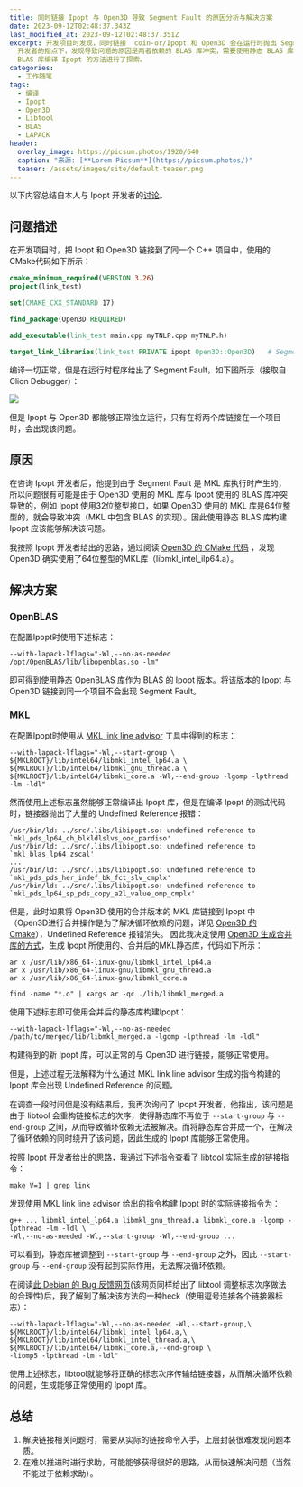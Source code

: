 ```yaml
---
title: 同时链接 Ipopt 与 Open3D 导致 Segment Fault 的原因分析与解决方案
date: 2023-09-12T02:48:37.343Z
last_modified_at: 2023-09-12T02:48:37.351Z
excerpt: 开发项目时发现，同时链接  coin-or/Ipopt 和 Open3D 会在运行时抛出 Segment Fault，在 Ipopt
  开发者的指点下，发现导致问题的原因是两者依赖的 BLAS 库冲突，需要使用静态 BLAS 库编译 Ipopt。本文对导致该问题的原因进行了记录，并对使用静态
  BLAS 库编译 Ipopt 的方法进行了探索。
categories:
  - 工作随笔
tags:
  - 编译
  - Ipopt
  - Open3D
  - Libtool
  - BLAS
  - LAPACK
header:
  overlay_image: https://picsum.photos/1920/640
  caption: "来源: [**Lorem Picsum**](https://picsum.photos/)"
  teaser: /assets/images/site/default-teaser.png
---
```

以下内容总结自本人与 Ipopt 开发者的[讨论](https://github.com/coin-or/Ipopt/discussions/694)。

## 问题描述

在开发项目时，把 Ipopt 和 Open3D 链接到了同一个 C++ 项目中，使用的CMake代码如下所示：
```cmake
cmake_minimum_required(VERSION 3.26)
project(link_test)

set(CMAKE_CXX_STANDARD 17)

find_package(Open3D REQUIRED)

add_executable(link_test main.cpp myTNLP.cpp myTNLP.h)

target_link_libraries(link_test PRIVATE ipopt Open3D::Open3D)   # Segment fault occurs
```
编译一切正常，但是在运行时程序给出了 Segment Fault，如下图所示（接取自Clion Debugger）：

![](/UltBlog/assets/images/uploads/266275784-34080407-9912-4982-9871-0200f7901196.png)

但是 Ipopt 与 Open3D 都能够正常独立运行，只有在将两个库链接在一个项目时，会出现该问题。

## 原因
在咨询 Ipopt 开发者后，他提到由于 Segment Fault 是 MKL 库执行时产生的，所以问题很有可能是由于 Open3D 使用的 MKL 库与 Ipopt 使用的 BLAS 库冲突导致的，例如 Ipopt 使用32位整型接口，如果 Open3D 使用的 MKL 库是64位整型的，就会导致冲突（MKL 中包含 BLAS 的实现）。因此使用静态 BLAS 库构建 Ipopt 应该能够解决该问题。

我按照 Ipopt 开发者给出的思路，通过阅读 [Open3D 的 CMake 代码](https://github.com/isl-org/Open3D/blob/master/3rdparty/mkl/mkl.cmake#L155) ，发现 Open3D 确实使用了64位整型的MKL库（libmkl_intel_ilp64.a）。

## 解决方案
### OpenBLAS
在配置Ipopt时使用下述标志：
```shell
--with-lapack-lflags="-Wl,--no-as-needed /opt/OpenBLAS/lib/libopenblas.so -lm"
```
即可得到使用静态 OpenBLAS 库作为 BLAS 的 Ipopt 版本。将该版本的 Ipopt 与 Open3D 链接到同一个项目不会出现 Segment Fault。
### MKL
在配置Ipopt时使用从 [MKL link line advisor](https://www.intel.com/content/www/us/en/developer/tools/oneapi/onemkl-link-line-advisor.html#gs.5jnf7s) 工具中得到的标志：
```shell
--with-lapack-lflags="-Wl,--start-group \
${MKLROOT}/lib/intel64/libmkl_intel_lp64.a \
${MKLROOT}/lib/intel64/libmkl_gnu_thread.a \
${MKLROOT}/lib/intel64/libmkl_core.a -Wl,--end-group -lgomp -lpthread -lm -ldl"
```
然而使用上述标志虽然能够正常编译出 Ipopt 库，但是在编译 Ipopt 的测试代码时，链接器抛出了大量的 Undefined Reference 报错：
```shell
/usr/bin/ld: ../src/.libs/libipopt.so: undefined reference to `mkl_pds_lp64_ch_blkldlslvs_ooc_pardiso'
/usr/bin/ld: ../src/.libs/libipopt.so: undefined reference to `mkl_blas_lp64_zscal'
...
/usr/bin/ld: ../src/.libs/libipopt.so: undefined reference to `mkl_pds_pds_her_indef_bk_fct_slv_cmplx'
/usr/bin/ld: ../src/.libs/libipopt.so: undefined reference to `mkl_pds_lp64_sp_pds_copy_a2l_value_omp_cmplx'
```
但是，此时如果将 Open3D 使用的合并版本的 MKL 库链接到 Ipopt 中（Open3D进行合并操作是为了解决循环依赖的问题，详见 [Open3D 的 Cmake](https://github.com/isl-org/Open3D/blob/master/3rdparty/mkl/mkl.cmake#L146)），Undefined Reference 报错消失。
因此我决定使用 [Open3D 生成合并库的方式](https://github.com/isl-org/Open3D/blob/master/3rdparty/mkl/mkl.cmake#L170)，生成 Ipopt 所使用的、合并后的MKL静态库，代码如下所示：
```shell
ar x /usr/lib/x86_64-linux-gnu/libmkl_intel_lp64.a
ar x /usr/lib/x86_64-linux-gnu/libmkl_gnu_thread.a
ar x /usr/lib/x86_64-linux-gnu/libmkl_core.a

find -name "*.o" | xargs ar -qc ./lib/libmkl_merged.a
```
使用下述标志即可使用合并后的静态库构建Ipopt：
```shell
--with-lapack-lflags="-Wl,--no-as-needed /path/to/merged/lib/libmkl_merged.a -lgomp -lpthread -lm -ldl"
```
构建得到的新 Ipopt 库，可以正常的与 Open3D 进行链接，能够正常使用。

但是，上述过程无法解释为什么通过 MKL link line advisor 生成的指令构建的 Ipopt 库会出现 Undefined Reference 的问题。

在调查一段时间但是没有结果后，我再次询问了 Ipopt 开发者，他指出，该问题是由于 libtool 会重构链接标志的次序，使得静态库不再位于 `--start-group` 与 `--end-group` 之间，从而导致循环依赖无法被解决。而将静态库合并成一个，在解决了循环依赖的同时绕开了该问题，因此生成的 Ipopt 库能够正常使用。

按照 Ipopt 开发者给出的思路，我通过下述指令查看了 libtool 实际生成的链接指令：
```shell
make V=1 | grep link
```
发现使用 MKL link line advisor 给出的指令构建 Ipopt 时的实际链接指令为：
```shell
g++ ... libmkl_intel_lp64.a libmkl_gnu_thread.a libmkl_core.a -lgomp -lpthread -lm -ldl \
-Wl,--no-as-needed -Wl,--start-group -Wl,--end-group ...
```
可以看到，静态库被调整到 `--start-group` 与 `--end-group` 之外，因此 `--start-group` 与 `--end-group` 没有起到实际作用，无法解决循环依赖。

在阅读[此 Debian 的 Bug 反馈网页](https://bugs.debian.org/cgi-bin/bugreport.cgi?bug=159760&repeatmerged=yes)(该网页同样给出了 libtool 调整标志次序做法的合理性)后，我了解到了解决该方法的一种heck（使用逗号连接各个链接器标志）：
```shell
--with-lapack-lflags="-Wl,--no-as-needed -Wl,--start-group,\
${MKLROOT}/lib/intel64/libmkl_intel_lp64.a,\
${MKLROOT}/lib/intel64/libmkl_intel_thread.a,\
${MKLROOT}/lib/intel64/libmkl_core.a,--end-group \
-liomp5 -lpthread -lm -ldl"
```
使用上述标志，libtool就能够将正确的标志次序传输给链接器，从而解决循环依赖的问题，生成能够正常使用的 Ipopt 库。

## 总结
1. 解决链接相关问题时，需要从实际的链接命令入手，上层封装很难发现问题本质。
1. 在难以推进时进行求助，可能能够获得很好的思路，从而快速解决问题（当然不能过于依赖求助）。






















